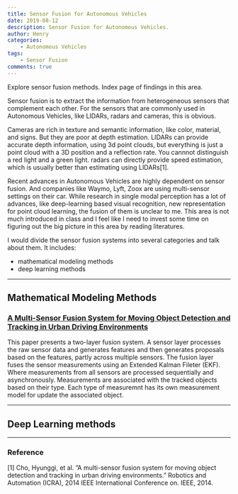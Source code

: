 ```yaml
---
title: Sensor Fusion for Autonomous Vehicles
date: 2019-08-12
description: Sensor Fusion for Autonomous Vehicles.
author: Henry
categories:
    - Autonomous Vehicles
tags:
    - Sensor Fusion
comments: true
---
```


Explore sensor fusion methods. Index page of findings in this area.

Sensor fusion is to extract the information from heterogeneous sensors that complement each other. For the sensors that are commonly used in Autonomous Vehicles, like LIDARs, radars and cameras, this is obvious.

Cameras are rich in texture and semantic information, like color, material, and signs. But they are poor at depth estimation. LIDARs can provide accurate depth information, using 3d point clouds, but everything is just a point cloud with a 3D position and a reflection rate. You cannnot distinguish a red light and a green light. radars can directly provide speed estimation, which is usually better than estimating using LIDARs[1].

Recent advances in Autonomous Vehicles are highly dependent on sensor fusion. And companies like Waymo, Lyft, Zoox are using multi-sensor settings on their car. While research in single modal perception has a lot of advances, like deep-learning based visual recognition, new representation for point cloud learning, the fusion of them is unclear to me. This area is not much introduced in class and I feel like I need to invest some time on figuring out the big picture in this area by reading literatures.

I would divide the sensor fusion systems into several categories and talk about them. It includes:

- mathematical modeling methods
- deep learning methods

---

## Mathematical Modeling Methods

### [A Multi-Sensor Fusion System for Moving Object Detection and Tracking in Urban Driving Environments](https://henryzhangzhy.github.io/2019/08/12/a-multi-sensor-fusion-system-for-moving-object-detection-and-tracking-in-urban-driving-environments.html)

This paper presents a two-layer fusion system. A sensor layer processes the raw sensor data and generates features and then generates proposals based on the features, partly across multiple sensors. The fusion layer fuses the sensor measurements using an Extended Kalman Fileter (EKF). Where measurements from all sensors are processed sequentially and asynchronously. Measurements are associated with the tracked objects based on their type. Each type of measuremnt has its own measurement model for update the associated object.

---

## Deep Learning methods


---

### Reference

[1]  Cho, Hyunggi, et al. ”A multi-sensor fusion system for moving object detection and tracking in urban driving environments.” Robotics and Automation (ICRA), 2014 IEEE International Conference on. IEEE, 2014.

